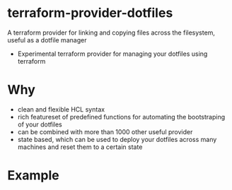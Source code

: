 # terraform-provider-dotfiles
A terraform provider for linking and copying files across the filesystem, useful as a dotfile manager

* Experimental terraform provider for managing your dotfiles using terraform

# Why
* clean and flexible HCL syntax
* rich featureset of predefined functions for automating the bootstraping of your dotfiles
* can be combined with more than 1000 other useful provider
* state based, which can be used to deploy your dotfiles across many machines and reset them to a certain state

# Example